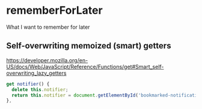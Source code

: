 # rememberForLater

What I want to remember for later

## Self-overwriting memoized (smart) getters
https://developer.mozilla.org/en-US/docs/Web/JavaScript/Reference/Functions/get#Smart_self-overwriting_lazy_getters
```javascript
get notifier() {
  delete this.notifier;
  return this.notifier = document.getElementById('bookmarked-notification-anchor');
},
```
